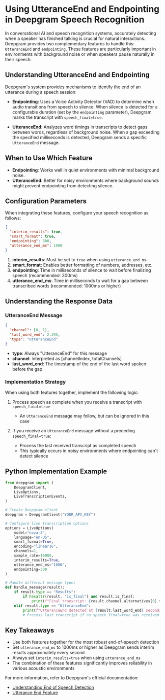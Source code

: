 # Using UtteranceEnd and Endpointing in Deepgram Speech Recognition

In conversational AI and speech recognition systems, accurately detecting when a speaker has finished talking is crucial for natural interactions. Deepgram provides two complementary features to handle this: `UtteranceEnd` and `endpointing`. These features are particularly important in environments with background noise or when speakers pause naturally in their speech.

## Understanding UtteranceEnd and Endpointing

Deepgram's system provides mechanisms to identify the end of an utterance during a speech session:

- **Endpointing**: Uses a Voice Activity Detector (VAD) to determine when audio transitions from speech to silence. When silence is detected for a configurable duration (set by the `endpointing` parameter), Deepgram marks the transcript with `speech_final=true`.

- **UtteranceEnd**: Analyzes word timings in transcripts to detect gaps between words, regardless of background noise. When a gap exceeding the specified milliseconds is detected, Deepgram sends a specific `UtteranceEnd` message.

## When to Use Which Feature

- **Endpointing**: Works well in quiet environments with minimal background noise.
- **UtteranceEnd**: Better for noisy environments where background sounds might prevent endpointing from detecting silence.

## Configuration Parameters

When integrating these features, configure your speech recognition as follows:

```json
{
  "interim_results": true,
  "smart_format": true,
  "endpointing": 300,
  "utterance_end_ms": 1000
}
```

1. **interim_results**: Must be set to `true` when using `utterance_end_ms`
2. **smart_format**: Enables better formatting of numbers, addresses, etc.
3. **endpointing**: Time in milliseconds of silence to wait before finalizing speech (recommended: 300ms)
4. **utterance_end_ms**: Time in milliseconds to wait for a gap between transcribed words (recommended: 1000ms or higher)

## Understanding the Response Data

### UtteranceEnd Message

```json
{
  "channel": [0, 1],
  "last_word_end": 2.395,
  "type": "UtteranceEnd"
}
```

- **type**: Always "UtteranceEnd" for this message
- **channel**: Interpreted as [channelIndex, totalChannels]
- **last_word_end**: The timestamp of the end of the last word spoken before the gap

### Implementation Strategy

When using both features together, implement the following logic:

1. Process speech as complete when you receive a transcript with `speech_final=true`
   - An `UtteranceEnd` message may follow, but can be ignored in this case

2. If you receive an `UtteranceEnd` message without a preceding `speech_final=true`:
   - Process the last received transcript as completed speech
   - This typically occurs in noisy environments where endpointing can't detect silence

## Python Implementation Example

```python
from deepgram import (
    DeepgramClient,
    LiveOptions,
    LiveTranscriptionEvents,
)

# Create Deepgram client
deepgram = DeepgramClient("YOUR_API_KEY")

# Configure live transcription options
options = LiveOptions(
    model="nova-3",
    language="en-US",
    smart_format=True,
    encoding="linear16",
    channels=1,
    sample_rate=16000,
    interim_results=True,
    utterance_end_ms="1000",
    endpointing=300
)

# Handle different message types
def handle_message(result):
    if result.type == "Results":
        if hasattr(result, "is_final") and result.is_final:
            print(f"Final transcript: {result.channel.alternatives[0].transcript}")
    elif result.type == "UtteranceEnd":
        print(f"UtteranceEnd detected at {result.last_word_end} seconds")
        # Process last transcript if no speech_final=true was received
```

## Key Takeaways

- Use both features together for the most robust end-of-speech detection
- Set `utterance_end_ms` to 1000ms or higher as Deepgram sends interim results approximately every second
- Always set `interim_results=true` when using `utterance_end_ms`
- The combination of these features significantly improves reliability in various acoustic environments

For more information, refer to Deepgram's official documentation:
- [Understanding End of Speech Detection](https://developers.deepgram.com/docs/understanding-end-of-speech-detection)
- [Utterance End Feature](https://developers.deepgram.com/docs/utterance-end)
